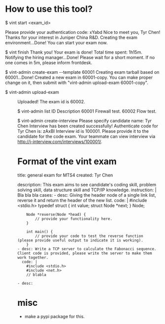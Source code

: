 # How to use this tool?

$ vint start <exam_id>

Please provide your authentication code: xYabd
Nice to meet you, Tyr Chen! Thanks for your interest in Juniper China R&D.
Creating the exam environment...Done!
You can start your exam now.

$ vint finish
Thank you! Your exam is done! Total time spent: 1h15m.
Notifying the hiring manager...Done!
Please wait for a short moment. If no one comes in 5m, please inform frontdesk.

$ vint-admin create-exam --template 60001
Creating exam tarball based on 60001...Done!
Created a new exam in 60001-copy. You can make proper change on it, 
then submit with "vint-admin upload-exam 60001-copy".

$ vint-admin upload-exam <dir>
Uploaded! The exam id is 60002.

$ vint-admin list
ID       Description
60001    Firewall test.
60002    Flow test.

$ vint-admin create-interview <exam-id>
Please specify candidate name: Tyr Chen
Interview has been created successfully!
Authenticate code for Tyr Chen is: zAxBI
Interview id is 100001.
Please provide it to the candidate for the code exam.
Your teammate can view interview via http://j-interview.com/interviews/100001/.

# Format of the vint exam

title: general exam for MTS4
created: Tyr Chen

description: This exam aims to see candidate's coding skill, problem solving skill, data structure skill and TCP/IP knowledge.
instruction: |
	Bla bla bla
cases:
	- desc: Giving the header node of a single link list, reverse it and return the header of the new list.
	  code: |
		#include <stdio.h>
		typedef struct {
			int value;
			struct Node *next;
		} Node;

		Node *reverse(Node *head) {
			// provide your functionality here.
		}

		int main() {
			// provide your code to test the reverse function (please provide useful output to indicate it is working).
		}
	- desc: Write a TCP server to calculate the Fabonacci sequence. Client code is provided, please write the server to make them work together.
	  code: |
	  	#include <stdio.h>
		#include <net.h>
		// blabla

	- desc: 

		

# misc

* make a pypi package for this.
	
